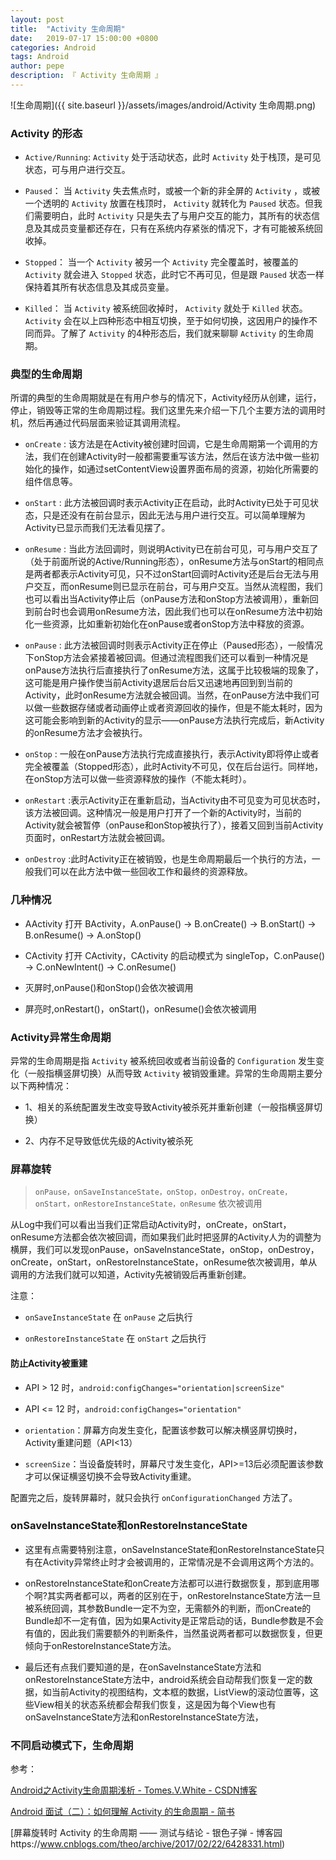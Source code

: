 ```yaml
---
layout: post
title:  "Activity 生命周期"
date:   2019-07-17 15:00:00 +0800
categories: Android
tags: Android
author: pepe
description: 『 Activity 生命周期 』
---
```


![生命周期]({{ site.baseurl }}/assets/images/android/Activity 生命周期.png)

### **Activity 的形态**

* `Active/Running`: 
 `Activity` 处于活动状态，此时 `Activity` 处于栈顶，是可见状态，可与用户进行交互。 

* `Paused`： 
当 `Activity` 失去焦点时，或被一个新的非全屏的 `Activity` ，或被一个透明的 `Activity` 放置在栈顶时， `Activity` 就转化为 `Paused` 状态。但我们需要明白，此时 `Activity` 只是失去了与用户交互的能力，其所有的状态信息及其成员变量都还存在，只有在系统内存紧张的情况下，才有可能被系统回收掉。 

* `Stopped`： 
当一个 `Activity` 被另一个 `Activity` 完全覆盖时，被覆盖的 `Activity` 就会进入 `Stopped` 状态，此时它不再可见，但是跟 `Paused` 状态一样保持着其所有状态信息及其成员变量。 

* `Killed`： 
当 `Activity` 被系统回收掉时， `Activity` 就处于 `Killed` 状态。 
 `Activity` 会在以上四种形态中相互切换，至于如何切换，这因用户的操作不同而异。了解了 `Activity` 的4种形态后，我们就来聊聊 `Activity` 的生命周期。

### **典型的生命周期**
 所谓的典型的生命周期就是在有用户参与的情况下，Activity经历从创建，运行，停止，销毁等正常的生命周期过程。我们这里先来介绍一下几个主要方法的调用时机，然后再通过代码层面来验证其调用流程。 

* `onCreate` : 该方法是在Activity被创建时回调，它是生命周期第一个调用的方法，我们在创建Activity时一般都需要重写该方法，然后在该方法中做一些初始化的操作，如通过setContentView设置界面布局的资源，初始化所需要的组件信息等。 

* `onStart` : 此方法被回调时表示Activity正在启动，此时Activity已处于可见状态，只是还没有在前台显示，因此无法与用户进行交互。可以简单理解为Activity已显示而我们无法看见摆了。 

* `onResume` : 当此方法回调时，则说明Activity已在前台可见，可与用户交互了（处于前面所说的Active/Running形态），onResume方法与onStart的相同点是两者都表示Activity可见，只不过onStart回调时Activity还是后台无法与用户交互，而onResume则已显示在前台，可与用户交互。当然从流程图，我们也可以看出当Activity停止后（onPause方法和onStop方法被调用），重新回到前台时也会调用onResume方法，因此我们也可以在onResume方法中初始化一些资源，比如重新初始化在onPause或者onStop方法中释放的资源。 

* `onPause` : 此方法被回调时则表示Activity正在停止（Paused形态），一般情况下onStop方法会紧接着被回调。但通过流程图我们还可以看到一种情况是onPause方法执行后直接执行了onResume方法，这属于比较极端的现象了，这可能是用户操作使当前Activity退居后台后又迅速地再回到到当前的Activity，此时onResume方法就会被回调。当然，在onPause方法中我们可以做一些数据存储或者动画停止或者资源回收的操作，但是不能太耗时，因为这可能会影响到新的Activity的显示——onPause方法执行完成后，新Activity的onResume方法才会被执行。 

* `onStop` : 一般在onPause方法执行完成直接执行，表示Activity即将停止或者完全被覆盖（Stopped形态），此时Activity不可见，仅在后台运行。同样地，在onStop方法可以做一些资源释放的操作（不能太耗时）。 

* `onRestart` :表示Activity正在重新启动，当Activity由不可见变为可见状态时，该方法被回调。这种情况一般是用户打开了一个新的Activity时，当前的Activity就会被暂停（onPause和onStop被执行了），接着又回到当前Activity页面时，onRestart方法就会被回调。 

* `onDestroy` :此时Activity正在被销毁，也是生命周期最后一个执行的方法，一般我们可以在此方法中做一些回收工作和最终的资源释放。 

### **几种情况**

* AActivity 打开 BActivity，A.onPause() -> B.onCreate() -> B.onStart() -> B.onResume() -> A.onStop()

* CActivity 打开 CActivity，CActivity 的启动模式为 singleTop，C.onPause() -> C.onNewIntent() -> C.onResume()

* 灭屏时,onPause()和onStop()会依次被调用

* 屏亮时,onRestart()，onStart()，onResume()会依次被调用

### **Activity异常生命周期**

异常的生命周期是指 `Activity` 被系统回收或者当前设备的 `Configuration` 发生变化（一般指横竖屏切换）从而导致 `Activity` 被销毁重建。异常的生命周期主要分以下两种情况：

* 1、相关的系统配置发生改变导致Activity被杀死并重新创建（一般指横竖屏切换）

* 2、内存不足导致低优先级的Activity被杀死

### **屏幕旋转**

> `onPause，onSaveInstanceState，onStop，onDestroy，onCreate，onStart，onRestoreInstanceState，onResume` 依次被调用

从Log中我们可以看出当我们正常启动Activity时，onCreate，onStart，onResume方法都会依次被回调，而如果我们此时把竖屏的Activity人为的调整为横屏，我们可以发现onPause，onSaveInstanceState，onStop，onDestroy，onCreate，onStart，onRestoreInstanceState，onResume依次被调用，单从调用的方法我们就可以知道，Activity先被销毁后再重新创建。

注意：

* `onSaveInstanceState` 在 `onPause` 之后执行

* `onRestoreInstanceState` 在 `onStart` 之后执行

#### **防止Activity被重建**

* API > 12 时，`android:configChanges="orientation|screenSize"`

* API <= 12 时，`android:configChanges="orientation"`

* `orientation`：屏幕方向发生变化，配置该参数可以解决横竖屏切换时，Activity重建问题（API<13） 

* `screenSize`：当设备旋转时，屏幕尺寸发生变化，API>=13后必须配置该参数才可以保证横竖切换不会导致Activity重建。

配置完之后，旋转屏幕时，就只会执行 `onConfigurationChanged` 方法了。 

### **onSaveInstanceState和onRestoreInstanceState**

* 这里有点需要特别注意，onSaveInstanceState和onRestoreInstanceState只有在Activity异常终止时才会被调用的，正常情况是不会调用这两个方法的。

* onRestoreInstanceState和onCreate方法都可以进行数据恢复，那到底用哪个啊?其实两者都可以，两者的区别在于，onRestoreInstanceState方法一旦被系统回调，其参数Bundle一定不为空，无需额外的判断，而onCreate的Bundle却不一定有值，因为如果Activity是正常启动的话，Bundle参数是不会有值的，因此我们需要额外的判断条件，当然虽说两者都可以数据恢复，但更倾向于onRestoreInstanceState方法。 

* 最后还有点我们要知道的是，在onSaveInstanceState方法和onRestoreInstanceState方法中，android系统会自动帮我们恢复一定的数据，如当前Activity的视图结构，文本框的数据，ListView的滚动位置等，这些View相关的状态系统都会帮我们恢复，这是因为每个View也有onSaveInstanceState方法和onRestoreInstanceState方法，


### **不同启动模式下，生命周期**



参考：

[Android之Activity生命周期浅析 - Tomes.V.White - CSDN博客](https://blog.csdn.net/qq_35559358/article/details/79715222)

[Android 面试（二）：如何理解 Activity 的生命周期 - 简书](https://www.jianshu.com/p/5c32bf28b653)

[屏幕旋转时 Activity 的生命周期 —— 测试与结论 - 银色子弹 - 博客园https://www.cnblogs.com/theo/archive/2017/02/22/6428331.html)
